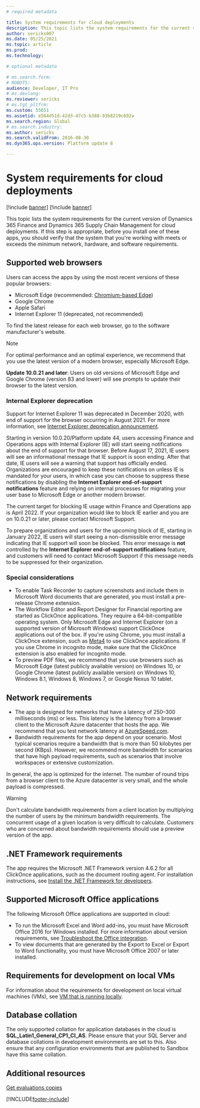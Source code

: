 ```yaml
---
# required metadata

title: System requirements for cloud deployments
description: This topic lists the system requirements for the current version of Finance and Operations apps.
author: sericks007
ms.date: 05/25/2021
ms.topic: article
ms.prod: 
ms.technology: 

# optional metadata

# ms.search.form: 
# ROBOTS: 
audience: Developer, IT Pro
# ms.devlang: 
ms.reviewer: sericks
# ms.tgt_pltfrm: 
ms.custom: 55651
ms.assetid: e564d51d-42d3-47c5-b388-93b8219c692a
ms.search.region: Global
# ms.search.industry: 
ms.author: sericks
ms.search.validFrom: 2016-08-30
ms.dyn365.ops.version: Platform update 8

---
```


# System requirements for cloud deployments

[!include [banner](../includes/banner.md)]
[!include [banner](../includes/preview-banner.md)]

This topic lists the system requirements for the current version of Dynamics 365 Finance and Dynamics 365 Supply Chain Management for cloud deployments. If this step is appropriate, before you install one of these apps, you should verify that the system that you're working with meets or exceeds the minimum network, hardware, and software requirements.

## Supported web browsers

Users can access the apps by using the most recent versions of these popular browsers: 

- Microsoft Edge (recommended: [Chromium-based Edge](https://support.microsoft.com/microsoft-edge/download-the-new-microsoft-edge-based-on-chromium-0f4a3dd7-55df-60f5-739f-00010dba52cf))
- Google Chrome
- Apple Safari
- Internet Explorer 11 (deprecated, not recommended)

To find the latest release for each web browser, go to the software manufacturer's website.

> [!NOTE]
> For optimal performance and an optimal experience, we recommend that you use the latest version of a modern browser, especially Microsoft Edge. 
> 
> **Update 10.0.21 and later**: Users on old versions of Microsoft Edge and Google Chrome (version 83 and lower) will see prompts to update their browser to the latest version. 

### Internal Explorer deprecation 
Support for Internet Explorer 11 was deprecated in December 2020, with end of support for the browser occurring in August 2021. For more information, see [Internet Explorer deprecation announcement](../../dev-itpro/get-started/removed-deprecated-features-platform-updates.md#platform-updates-for-version-10015-of-finance-and-operations-apps).

Starting in version 10.0.20/Platform update 44, users accessing Finance and Operations apps with Internal Explorer (IE) will start seeing notifications about the end of support for that browser. Before August 17, 2021, IE users will see an informational message that IE support is soon ending. After that date, IE users will see a warning that support has officially ended. Organizations are encouraged to keep these notifications on unless IE is mandated for your users, in which case you can choose to suppress these notifications by disabling the **Internet Explorer end-of-support notifications** feature and relying on internal processes for migrating your user base to Microsoft Edge or another modern browser. 

The current target for blocking IE usage within Finance and Operations app is April 2022. If your organization would like to block IE earlier and you are on 10.0.21 or later, please contact Microsoft Support. 

To prepare organizations and users for the upcoming block of IE, starting in January 2022, IE users will start seeing a non-dismissible error message indicating that IE support will soon be blocked. This error message is **not** controlled by the **Internet Explorer end-of-support notifications** feature, and customers will need to contact Microsoft Support if this message needs to be suppressed for their organization.    

### Special considerations
- To enable Task Recorder to capture screenshots and include them in Microsoft Word documents that are generated, you must install a pre-release Chrome extension.
- The Workflow Editor and Report Designer for Financial reporting are started as ClickOnce applications. They require a 64-bit-compatible operating system. Only Microsoft Edge and Internet Explorer (on a supported version of Microsoft Windows) support ClickOnce applications out of the box. If you're using Chrome, you must install a ClickOnce extension, such as [Meta4](https://chrome.google.com/webstore/detail/meta4-clickonce-launcher/jkncabbipkgbconhaajbapbhokpbgkdc) to use ClickOnce applications. If you use Chrome in incognito mode, make sure that the ClickOnce extension is also enabled for incognito mode.
- To preview PDF files, we recommend that you use browsers such as Microsoft Edge (latest publicly available version) on Windows 10, or Google Chrome (latest publicly available version) on Windows 10, Windows 8.1, Windows 8, Windows 7, or Google Nexus 10 tablet.
## Network requirements

- The app is designed for networks that have a latency of 250–300 milliseconds (ms) or less. This latency is the latency from a browser client to the Microsoft Azure datacenter that hosts the app. We recommend that you test network latency at [AzureSpeed.com](https://www.azurespeed.com).
- Bandwidth requirements for the app depend on your scenario. Most typical scenarios require a bandwidth that is more than 50 kilobytes per second (KBps). However, we recommend more bandwidth for scenarios that have high payload requirements, such as scenarios that involve workspaces or extensive customization.

In general, the app is optimized for the internet. The number of round trips from a browser client to the Azure datacenter is very small, and the whole payload is compressed.

> [!WARNING]
> Don't calculate bandwidth requirements from a client location by multiplying the number of users by the minimum bandwidth requirements. The concurrent usage of a given location is very difficult to calculate. Customers who are concerned about bandwidth requirements should use a preview version of the app.

## .NET Framework requirements

The app requires the Microsoft .NET Framework version 4.6.2 for all ClickOnce applications, such as the document routing agent. For installation instructions, see [Install the .NET Framework for developers](/dotnet/framework/install/guide-for-developers).

## Supported Microsoft Office applications

The following Microsoft Office applications are supported in cloud:

- To run the Microsoft Excel and Word add-ins, you must have Microsoft Office 2016 for Windows installed. For more information about version requirements, see [Troubleshoot the Office integration](../../dev-itpro/office-integration/office-integration-troubleshooting.md).
- To view documents that are generated by the Export to Excel or Export to Word functionality, you must have Microsoft Office 2007 or later installed.

## Requirements for development on local VMs

For information about the requirements for development on local virtual machines (VMs), see [VM that is running locally](../../dev-itpro/dev-tools/access-instances.md#vm-that-is-running-locally).

## Database collation

The only supported collation for application databases in the cloud is **SQL\_Latin1\_General\_CP1\_CI\_AS**. Please ensure that your SQL Server and database collations in development environments are set to this. Also ensure that any configuration environments that are published to Sandbox have this same collation.

## Additional resources

[Get evaluations copies](../../dev-itpro/dev-tools/get-evaluation-copy.md)


[!INCLUDE[footer-include](../../../includes/footer-banner.md)]
